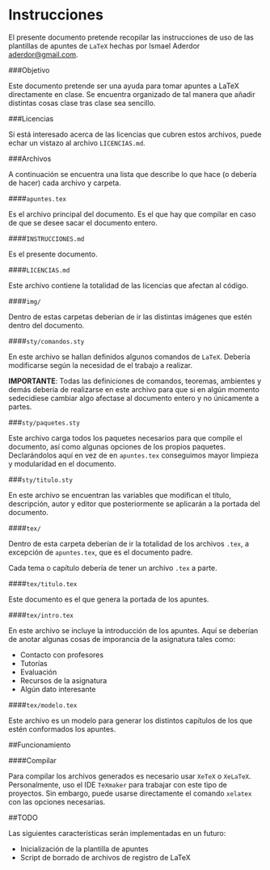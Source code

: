 # Instrucciones

El presente documento pretende recopilar las instrucciones de uso de las plantillas de apuntes de `LaTeX` hechas por Ismael Aderdor <aderdor@gmail.com>.

###Objetivo

Este documento pretende ser una ayuda para tomar apuntes a LaTeX directamente en clase. Se encuentra organizado de tal manera que añadir distintas cosas clase tras clase sea sencillo.

###Licencias

Si está interesado acerca de las licencias que cubren estos archivos, puede echar un vistazo al archivo `LICENCIAS.md`.

###Archivos

A continuación se encuentra una lista que describe lo que hace (o debería de hacer) cada archivo y carpeta.

####`apuntes.tex`

Es el archivo principal del documento. Es el que hay que compilar en caso de que se desee sacar el documento entero.

####`INSTRUCCIONES.md`

Es el presente documento.

####`LICENCIAS.md`

Este archivo contiene la totalidad de las licencias que afectan al código.

####`img/`

Dentro de estas carpetas deberían de ir las distintas imágenes que estén dentro del documento.

####`sty/comandos.sty`

En este archivo se hallan definidos algunos comandos de `LaTeX`. Debería modificarse según la necesidad de el trabajo a realizar.

**IMPORTANTE**: Todas las definiciones de comandos, teoremas, ambientes y demás debería de realizarse en este archivo para que si en algún momento sedecidiese cambiar algo afectase al documento entero y no únicamente a partes.

###`sty/paquetes.sty`

Este archivo carga todos los paquetes necesarios para que compile el documento, así como algunas opciones de los propios paquetes. Declarándolos aquí en vez de en `apuntes.tex` conseguimos mayor limpieza y modularidad en el documento.

###`sty/titulo.sty`

En este archivo se encuentran las variables que modifican el título, descripción, autor y editor que posteriormente se aplicarán a la portada del documento.

####`tex/`

Dentro de esta carpeta deberían de ir la totalidad de los archivos `.tex`, a excepción de `apuntes.tex`, que es el documento padre.

Cada tema o capítulo debería de tener un archivo `.tex` a parte.

####`tex/titulo.tex`

Este documento es el que genera la portada de los apuntes.

####`tex/intro.tex`

En este archivo se incluye la introducción de los apuntes. Aquí se deberían de anotar algunas cosas de imporancia de la asignatura tales como:

* Contacto con profesores
* Tutorías
* Evaluación
* Recursos de la asignatura
* Algún dato interesante

####`tex/modelo.tex`

Este archivo es un modelo para generar los distintos capítulos de los que estén conformados los apuntes.

##Funcionamiento

####Compilar

Para compilar los archivos generados es necesario usar `XeTeX` o `XeLaTeX`. Personalmente, uso el IDE `TeXmaker` para trabajar con este tipo de proyectos. Sin embargo, puede usarse directamente el comando `xelatex` con las opciones necesarias.

##TODO

Las siguientes características serán implementadas en un futuro:

* Inicialización de la plantilla de apuntes
* Script de borrado de archivos de registro de LaTeX